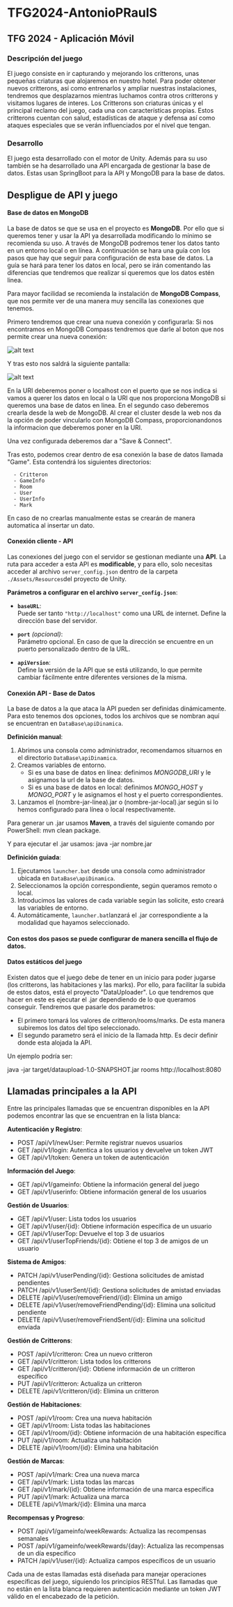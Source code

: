 # TFG2024-AntonioPRaulS
## TFG 2024 - Aplicación Móvil

### Descripción del juego

El juego consiste en ir capturando y mejorando los critterons, unas pequeñas criaturas que alojaremos en nuestro hotel. 
Para poder obtener nuevos critterons, así como entrenarlos y ampliar nuestras instalaciones, tendremos que desplazarnos mientras luchamos contra otros critterons y visitamos lugares de interes. 
Los Critterons son criaturas únicas y el principal reclamo del juego, cada una con características propias.  Estos critterons cuentan con salud, estadísticas de ataque y defensa así como ataques especiales que se verán influenciados por el nivel que tengan. 

### Desarrollo

El juego esta desarrollado con el motor de Unity. Además para su uso también se ha desarrollado una API encargada de gestionar la base de datos. Estas usan SpringBoot para la API y MongoDB para la base de datos.


## Despligue de API y juego

#### Base de datos en MongoDB

La base de datos se que se usa en el proyecto es **MongoDB**. Por ello que si queremos tener y usar la API ya desarrollada modificando lo mínimo se recomienda su uso. A través de MongoDB podremos tener los datos tanto en un entorno local o en línea. A continuación se hara una guía con los pasos que hay que seguir para configuración de esta base de datos. La guía se hará para tener los datos en local, pero se irán comentando las diferencias que tendremos que realizar si queremos que los datos estén linea.

Para mayor facilidad se recomienda la instalación de **MongoDB Compass**, que nos permite ver de una manera muy sencilla las conexiones que tenemos.

Primero tendremos que crear una nueva conexión y configurarla:
Si nos encontramos en MongoDB Compass tendremos que darle al boton que nos permite crear una nueva conexión:

![alt text](image-1.png)

Y tras esto nos saldrá la siguiente pantalla:

![alt text](image-2.png)

En la URI deberemos poner o localhost con el puerto que se nos indica si vamos a querer los datos en local o la URI que nos proporciona MongoDB si queremos una base de datos en linea. En el segundo caso deberemos crearla desde la web de MongoDB. Al crear el cluster desde la web nos da la opción de poder vincularlo con MongoDB Compass, proporcionandonos la informacion que deberemos poner en la URI.

Una vez configurada deberemos dar a "Save & Connect".

Tras esto, podemos crear dentro de esa conexión la base de datos llamada "Game". Esta contendrá los siguientes directorios:

      - Critteron
      - GameInfo
      - Room
      - User
      - UserInfo
      - Mark

En caso de no crearlas manualmente estas se crearán de manera automatica al insertar un dato.

#### Conexión cliente - API
Las conexiones del juego con el servidor se gestionan mediante una **API**. La ruta para acceder a esta API es **modificable**, y para ello, solo necesitas acceder al archivo `server_config.json` dentro de la carpeta `./Assets/Resources`del proyecto de Unity.

**Parámetros a configurar en el archivo `server_config.json`**:

- **`baseURL`**:  
  Puede ser tanto `"http://localhost"` como una URL de internet. Define la dirección base del servidor.

- **`port`** *(opcional)*:  
  Parámetro opcional. En caso de que la dirección se encuentre en un puerto personalizado dentro de la URL.

- **`apiVersion`**:  
  Define la versión de la API que se está utilizando, lo que permite cambiar fácilmente entre diferentes versiones de la misma.

#### Conexión API - Base de Datos
La base de datos a la que ataca la API pueden ser definidas dinámicamente. Para esto tenemos dos opciones, todos los archivos que se nombran aquí se encuentran en `DataBase\apiDinamica`.

**Definición manual**:

1. Abrimos una consola como administrador, recomendamos situarnos en el directorio `DataBase\apiDinamica`.
2. Creamos variables de entorno.
     - Si es una base de datos en línea: definimos _MONGODB_URI_ y le asignamos la url de la base de datos.
     - Si es una base de datos en local: definimos _MONGO_HOST_ y _MONGO_PORT_ y le asignamos el host y el puerto correspondientes.
3. Lanzamos el (nombre-jar-línea).jar o (nombre-jar-local).jar según si lo hemos configurado para línea o local respectivamente.

Para generar un .jar usamos **Maven**, a través del siguiente comando por PowerShell: mvn clean package.

Y para ejecutar el .jar usamos:  java -jar nombre.jar 

**Definición guiada**:

1. Ejecutamos `launcher.bat` desde una consola como administrador ubicada en `DataBase\apiDinamica`.
2. Seleccionamos la opción correspondiente, según queramos remoto o local.
3. Introducimos las valores de cada variable según las solicite, esto creará las variables de entorno.
4. Automáticamente, `launcher.bat`lanzará el .jar correspondiente a la modalidad que hayamos seleccionado.

#### Con estos dos pasos se puede configurar de manera sencilla el flujo de datos.

#### Datos estáticos del juego

Existen datos que el juego debe de tener en un inicio para poder jugarse (los critterons, las habitaciones y las marks). Por ello, para facilitar la subida de estos datos, está el proyecto "DataUploader". Lo que tendremos que hacer en este es ejecutar el .jar dependiendo de lo que queramos conseguir. Tendremos que pasarle dos parametros:
  
  - El primero tomará los valores de critteron/rooms/marks. De esta manera subiremos los datos del tipo seleccionado.
  - El segundo parametro será el inicio de la llamada http. Es decir definir donde esta alojada la API.

Un ejemplo podría ser:

 java -jar target/dataupload-1.0-SNAPSHOT.jar rooms http://localhost:8080


## Llamadas principales a la API

Entre las principales llamadas que se encuentran disponibles en la API podemos encontrar las que se encuentran en la lista blanca:

**Autenticación y Registro**:
  - POST /api/v1/newUser: Permite registrar nuevos usuarios 
  - GET /api/v1/login: Autentica a los usuarios y devuelve un token JWT
  - GET /api/v1/token: Genera un token de autenticación

**Información del Juego**:
  - GET /api/v1/gameinfo: Obtiene la información general del juego
  - GET /api/v1/userinfo: Obtiene información general de los usuarios

**Gestión de Usuarios**:
  - GET /api/v1/user: Lista todos los usuarios 
  - GET /api/v1/user/{id}: Obtiene información específica de un usuario
  - GET /api/v1/userTop: Devuelve el top 3 de usuarios
  - GET /api/v1/userTopFriends/{id}: Obtiene el top 3 de amigos de un usuario

**Sistema de Amigos**:
  - PATCH /api/v1/userPending/{id}: Gestiona solicitudes de amistad pendientes
  - PATCH /api/v1/userSent/{id}: Gestiona solicitudes de amistad enviadas
  - DELETE /api/v1/user/removeFriend/{id}: Elimina un amigo
  - DELETE /api/v1/user/removeFriendPending/{id}: Elimina una solicitud pendiente
  - DELETE /api/v1/user/removeFriendSent/{id}: Elimina una solicitud enviada

**Gestión de Critterons**:
  - POST /api/v1/critteron: Crea un nuevo critteron
  - GET /api/v1/critteron: Lista todos los critterons
  - GET /api/v1/critteron/{id}: Obtiene información de un critteron específico
  - PUT /api/v1/critteron: Actualiza un critteron
  - DELETE /api/v1/critteron/{id}: Elimina un critteron

**Gestión de Habitaciones**:
  - POST /api/v1/room: Crea una nueva habitación
  - GET /api/v1/room: Lista todas las habitaciones
  - GET /api/v1/room/{id}: Obtiene información de una habitación específica
  - PUT /api/v1/room: Actualiza una habitación
  - DELETE /api/v1/room/{id}: Elimina una habitación

**Gestión de Marcas**:
  - POST /api/v1/mark: Crea una nueva marca
  - GET /api/v1/mark: Lista todas las marcas
  - GET /api/v1/mark/{id}: Obtiene información de una marca específica
  - PUT /api/v1/mark: Actualiza una marca
  - DELETE /api/v1/mark/{id}: Elimina una marca

**Recompensas y Progreso**:
  - POST /api/v1/gameinfo/weekRewards: Actualiza las recompensas semanales
  - POST /api/v1/gameinfo/weekRewards/{day}: Actualiza las recompensas de un día específico 
  - PATCH /api/v1/user/{id}: Actualiza campos específicos de un usuario

Cada una de estas llamadas está diseñada para manejar operaciones específicas del juego, siguiendo los principios RESTful. Las llamadas que no están en la lista blanca requieren autenticación mediante un token JWT válido en el encabezado de la petición.